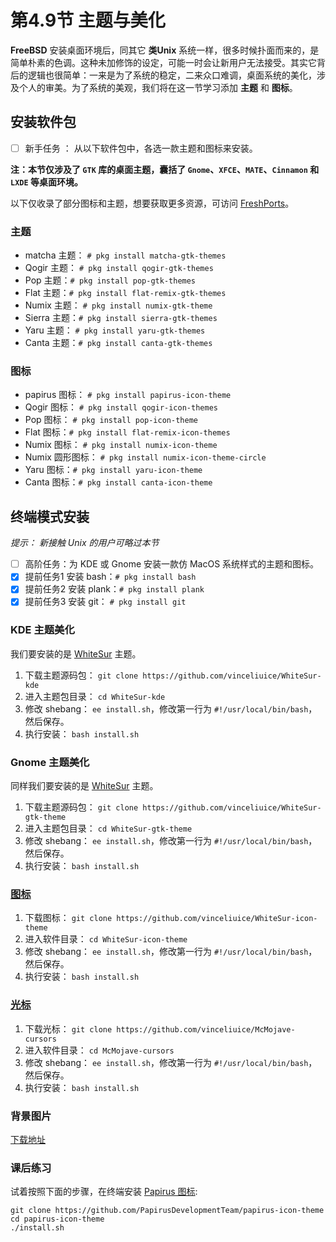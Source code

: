 # 第4.9节 主题与美化

**FreeBSD** 安装桌面环境后，同其它 **类Unix** 系统一样，很多时候扑面而来的，是简单朴素的色调。这种未加修饰的设定，可能一时会让新用户无法接受。其实它背后的逻辑也很简单：一来是为了系统的稳定，二来众口难调，桌面系统的美化，涉及个人的审美。为了系统的美观，我们将在这一节学习添加 **主题** 和 **图标**。

## 安装软件包

* [ ] 新手任务 ： 从以下软件包中，各选一款主题和图标来安装。

**注：本节仅涉及了 `GTK` 库的桌面主题，囊括了 `Gnome`、`XFCE`、`MATE`、`Cinnamon` 和 `LXDE` 等桌面环境。**

以下仅收录了部分图标和主题，想要获取更多资源，可访问 [FreshPorts](https://www.freshports.org)。

### 主题

* matcha 主题： `# pkg install matcha-gtk-themes`
* Qogir 主题： `# pkg install qogir-gtk-themes`
* Pop 主题：`# pkg install pop-gtk-themes`
* Flat 主题：`# pkg install flat-remix-gtk-themes`
* Numix 主题： `# pkg install numix-gtk-theme`
* Sierra 主题：`# pkg install sierra-gtk-themes`
* Yaru 主题： `# pkg install yaru-gtk-themes`
* Canta 主题：`# pkg install canta-gtk-themes`

### 图标

* papirus 图标： `# pkg install papirus-icon-theme`
* Qogir 图标： `# pkg install qogir-icon-themes`
* Pop 图标： `# pkg install pop-icon-theme`
* Flat 图标：`# pkg install flat-remix-icon-themes`
* Numix 图标： `# pkg install numix-icon-theme`
* Numix 圆形图标： `# pkg install numix-icon-theme-circle`
* Yaru 图标：`# pkg install yaru-icon-theme`
* Canta 图标：`# pkg install canta-icon-theme`

## 终端模式安装

_提示： 新接触 Unix 的用户可略过本节_

* [ ] 高阶任务：为 KDE 或 Gnome 安装一款仿 MacOS 系统样式的主题和图标。
* [x] 提前任务1 安装 bash：`# pkg install bash`
* [x] 提前任务2 安装 plank：`# pkg install plank`
* [x] 提前任务3 安装 git： `# pkg install git`

### KDE 主题美化

我们要安装的是 [WhiteSur](https://www.pling.com/p/1398840/) 主题。

1. 下载主题源码包： `git clone https://github.com/vinceliuice/WhiteSur-kde`
2. 进入主题包目录： `cd WhiteSur-kde`
3. 修改 shebang： `ee install.sh`，修改第一行为 `#!/usr/local/bin/bash`，然后保存。
4. 执行安装： `bash install.sh`

### Gnome 主题美化

同样我们要安装的是 [WhiteSur](https://www.pling.com/p/1403328/) 主题。

1. 下载主题源码包： `git clone https://github.com/vinceliuice/WhiteSur-gtk-theme`
2. 进入主题包目录： `cd WhiteSur-gtk-theme`
3. 修改 shebang： `ee install.sh`，修改第一行为 `#!/usr/local/bin/bash`，然后保存。
4. 执行安装： `bash install.sh`

### [图标](https://www.pling.com/p/1405756/)

1. 下载图标： `git clone https://github.com/vinceliuice/WhiteSur-icon-theme`
2. 进入软件目录： `cd WhiteSur-icon-theme`
3. 修改 shebang： `ee install.sh`，修改第一行为 `#!/usr/local/bin/bash`，然后保存。
4. 执行安装： `bash install.sh`

### [光标](https://www.pling.com/p/1355701/)

1. 下载光标： `git clone https://github.com/vinceliuice/McMojave-cursors`
2. 进入软件目录： `cd McMojave-cursors`
3. 修改 shebang： `ee install.sh`，修改第一行为 `#!/usr/local/bin/bash`，然后保存。
4. 执行安装： `bash install.sh`

### 背景图片

[下载地址](https://github.com/vinceliuice/WhiteSur-kde/tree/master/wallpaper)

### 课后练习

试着按照下面的步骤，在终端安装 [Papirus 图标](https://www.gnome-look.org/p/1166289/):

```
git clone https://github.com/PapirusDevelopmentTeam/papirus-icon-theme
cd papirus-icon-theme
./install.sh
```
